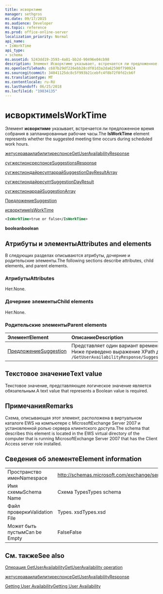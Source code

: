 ```yaml
---
title: исворктиме
manager: sethgros
ms.date: 09/17/2015
ms.audience: Developer
ms.topic: reference
ms.prod: office-online-server
localization_priority: Normal
api_name:
- IsWorkTime
api_type:
- schema
ms.assetid: 5243dd19-3593-4a81-bb2d-90496e04cb98
description: Элемент Исворктиме указывает, встречается ли предложенное время собрания в запланированные рабочие часы.
ms.openlocfilehash: c687b29df226ebb28cdf01d3a2da62590f790924
ms.sourcegitcommit: 34041125dc8c5f993b21cebfc4f8b72f0fd2cb6f
ms.translationtype: MT
ms.contentlocale: ru-RU
ms.lasthandoff: 06/25/2018
ms.locfileid: "19834135"
---
```

# <a name="isworktime"></a><span data-ttu-id="e8205-103">исворктиме</span><span class="sxs-lookup"><span data-stu-id="e8205-103">IsWorkTime</span></span>

<span data-ttu-id="e8205-104">Элемент **исворктиме** указывает, встречается ли предложенное время собрания в запланированные рабочие часы.</span><span class="sxs-lookup"><span data-stu-id="e8205-104">The **IsWorkTime** element represents whether the suggested meeting time occurs during scheduled work hours.</span></span> 
  
[<span data-ttu-id="e8205-105">жетусераваилабилитиреспонсе</span><span class="sxs-lookup"><span data-stu-id="e8205-105">GetUserAvailabilityResponse</span></span>](getuseravailabilityresponse.md)
  
[<span data-ttu-id="e8205-106">сугжестионсреспонсе</span><span class="sxs-lookup"><span data-stu-id="e8205-106">SuggestionsResponse</span></span>](suggestionsresponse.md)
  
[<span data-ttu-id="e8205-107">сугжестиондайресултаррай</span><span class="sxs-lookup"><span data-stu-id="e8205-107">SuggestionDayResultArray</span></span>](suggestiondayresultarray.md)
  
[<span data-ttu-id="e8205-108">сугжестиондайресулт</span><span class="sxs-lookup"><span data-stu-id="e8205-108">SuggestionDayResult</span></span>](suggestiondayresult.md)
  
[<span data-ttu-id="e8205-109">сугжестионаррай</span><span class="sxs-lookup"><span data-stu-id="e8205-109">SuggestionArray</span></span>](suggestionarray.md)
  
[<span data-ttu-id="e8205-110">Предложение</span><span class="sxs-lookup"><span data-stu-id="e8205-110">Suggestion</span></span>](suggestion.md)
  
[<span data-ttu-id="e8205-111">исворктиме</span><span class="sxs-lookup"><span data-stu-id="e8205-111">IsWorkTime</span></span>](isworktime.md)
  
```xml
<IsWorkTime>true or false</IsWorkTime>
```

 <span data-ttu-id="e8205-112">**boolean**</span><span class="sxs-lookup"><span data-stu-id="e8205-112">**boolean**</span></span>
## <a name="attributes-and-elements"></a><span data-ttu-id="e8205-113">Атрибуты и элементы</span><span class="sxs-lookup"><span data-stu-id="e8205-113">Attributes and elements</span></span>

<span data-ttu-id="e8205-114">В следующих разделах описываются атрибуты, дочерние и родительские элементы.</span><span class="sxs-lookup"><span data-stu-id="e8205-114">The following sections describe attributes, child elements, and parent elements.</span></span>
  
### <a name="attributes"></a><span data-ttu-id="e8205-115">Атрибуты</span><span class="sxs-lookup"><span data-stu-id="e8205-115">Attributes</span></span>

<span data-ttu-id="e8205-116">Нет.</span><span class="sxs-lookup"><span data-stu-id="e8205-116">None.</span></span>
  
### <a name="child-elements"></a><span data-ttu-id="e8205-117">Дочерние элементы</span><span class="sxs-lookup"><span data-stu-id="e8205-117">Child elements</span></span>

<span data-ttu-id="e8205-118">Нет.</span><span class="sxs-lookup"><span data-stu-id="e8205-118">None.</span></span>
  
### <a name="parent-elements"></a><span data-ttu-id="e8205-119">Родительские элементы</span><span class="sxs-lookup"><span data-stu-id="e8205-119">Parent elements</span></span>

|<span data-ttu-id="e8205-120">**Элемент**</span><span class="sxs-lookup"><span data-stu-id="e8205-120">**Element**</span></span>|<span data-ttu-id="e8205-121">**Описание**</span><span class="sxs-lookup"><span data-stu-id="e8205-121">**Description**</span></span>|
|:-----|:-----|
|[<span data-ttu-id="e8205-122">Предложение</span><span class="sxs-lookup"><span data-stu-id="e8205-122">Suggestion</span></span>](suggestion.md) <br/> |<span data-ttu-id="e8205-123">Представляет один вариант времени собрания.</span><span class="sxs-lookup"><span data-stu-id="e8205-123">Represents a single meeting time suggestion.</span></span>  <br/> <span data-ttu-id="e8205-124">Ниже приведено выражение XPath для этого элемента:</span><span class="sxs-lookup"><span data-stu-id="e8205-124">The following is the XPath expression to this element:</span></span>  <br/>  `/GetUserAvailabilityResponse/SuggestionsResponse/SuggestionDayResultArray/SuggestionDayResult[i]/SuggestionArray/Suggestion[i]` <br/> |
   
## <a name="text-value"></a><span data-ttu-id="e8205-125">Текстовое значение</span><span class="sxs-lookup"><span data-stu-id="e8205-125">Text value</span></span>

<span data-ttu-id="e8205-126">Текстовое значение, представляющее логическое значение является обязательным.</span><span class="sxs-lookup"><span data-stu-id="e8205-126">A text value that represents a Boolean value is required.</span></span>
  
## <a name="remarks"></a><span data-ttu-id="e8205-127">Примечания</span><span class="sxs-lookup"><span data-stu-id="e8205-127">Remarks</span></span>

<span data-ttu-id="e8205-128">Схема, описывающая этот элемент, расположена в виртуальном каталоге EWS на компьютере с MicrosoftExchange Server 2007 и установленной ролью сервера клиентского доступа.</span><span class="sxs-lookup"><span data-stu-id="e8205-128">The schema that describes this element is located in the EWS virtual directory of the computer that is running MicrosoftExchange Server 2007 that has the Client Access server role installed.</span></span>
  
## <a name="element-information"></a><span data-ttu-id="e8205-129">Сведения об элементе</span><span class="sxs-lookup"><span data-stu-id="e8205-129">Element information</span></span>

|||
|:-----|:-----|
|<span data-ttu-id="e8205-130">Пространство имен</span><span class="sxs-lookup"><span data-stu-id="e8205-130">Namespace</span></span>  <br/> |http://schemas.microsoft.com/exchange/services/2006/types  <br/> |
|<span data-ttu-id="e8205-131">Имя схемы</span><span class="sxs-lookup"><span data-stu-id="e8205-131">Schema Name</span></span>  <br/> |<span data-ttu-id="e8205-132">Схема Types</span><span class="sxs-lookup"><span data-stu-id="e8205-132">Types schema</span></span>  <br/> |
|<span data-ttu-id="e8205-133">Файл проверки</span><span class="sxs-lookup"><span data-stu-id="e8205-133">Validation File</span></span>  <br/> |<span data-ttu-id="e8205-134">Types. xsd</span><span class="sxs-lookup"><span data-stu-id="e8205-134">Types.xsd</span></span>  <br/> |
|<span data-ttu-id="e8205-135">Может быть пустым</span><span class="sxs-lookup"><span data-stu-id="e8205-135">Can be Empty</span></span>  <br/> |<span data-ttu-id="e8205-136">False</span><span class="sxs-lookup"><span data-stu-id="e8205-136">False</span></span>  <br/> |
   
## <a name="see-also"></a><span data-ttu-id="e8205-137">См. также</span><span class="sxs-lookup"><span data-stu-id="e8205-137">See also</span></span>



[<span data-ttu-id="e8205-138">Операция GetUserAvailability</span><span class="sxs-lookup"><span data-stu-id="e8205-138">GetUserAvailability operation</span></span>](getuseravailability-operation.md)
  
[<span data-ttu-id="e8205-139">жетусераваилабилитиреспонсе</span><span class="sxs-lookup"><span data-stu-id="e8205-139">GetUserAvailabilityResponse</span></span>](getuseravailabilityresponse.md)


[<span data-ttu-id="e8205-140">Getting User Availability</span><span class="sxs-lookup"><span data-stu-id="e8205-140">Getting User Availability</span></span>](http://msdn.microsoft.com/library/d4133fcb-9b0f-4e6b-aadf-a389da83516a%28Office.15%29.aspx)

